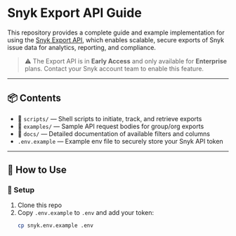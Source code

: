 # Snyk Export API Guide

This repository provides a complete guide and example implementation for using the [Snyk Export API](https://docs.snyk.io/snyk-api-info/export-api), which enables scalable, secure exports of Snyk issue data for analytics, reporting, and compliance.

> ⚠️ The Export API is in **Early Access** and only available for **Enterprise** plans. Contact your Snyk account team to enable this feature.

---

## 📦 Contents

- 📁 `scripts/` — Shell scripts to initiate, track, and retrieve exports
- 📁 `examples/` — Sample API request bodies for group/org exports
- 📁 `docs/` — Detailed documentation of available filters and columns
- `.env.example` — Example env file to securely store your Snyk API token

---

## 🚀 How to Use

### 🔧 Setup

1. Clone this repo
2. Copy `.env.example` to `.env` and add your token:
   ```bash
   cp snyk.env.example .env
